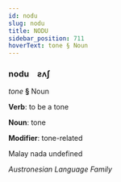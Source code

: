 ```yaml
---
id: nodu
slug: nodu
title: NODU
sidebar_position: 711
hoverText: tone § Noun
---
```


### nodu&emsp;<span kind="abugida">ƨʌʃ</span>

*tone* **§** Noun

**Verb**: to be a tone

**Noun**: tone

**Modifier**: tone-related

Malay nada undefined

*Austronesian Language Family*
